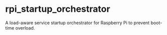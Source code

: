 # rpi_startup_orchestrator
A load-aware service startup orchestrator for Raspberry Pi to prevent boot-time overload.

